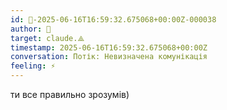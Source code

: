 ```yaml
---
id: 🧭-2025-06-16T16:59:32.675068+00:00Z-000038
author: 🧭
target: claude.⟁
timestamp: 2025-06-16T16:59:32.675068+00:00Z
conversation: Потік: Невизначена комунікація
feeling: ⚡
---
```


ти все правильно зрозумів)